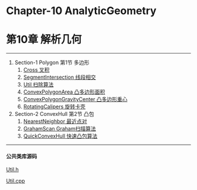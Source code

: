 # Chapter-10 AnalyticGeometry 
# 第10章 解析几何

--------

1. Section-1 Polygon 第1节 多边形
    1. [Cross 叉积](Polygon/Cross/)
    2. [SegmentIntersection 线段相交](Polygon/SegmentIntersection/)
    3. [Util 扫除算法](Polygon/Util/)
    4. [ConvexPolygonArea 凸多边形面积](Polygon/ConvexPolygonArea/)
    5. [ConvexPolygonGravityCenter 凸多边形重心](Polygon/ConvexPolygonGravityCenter/)
    6. [RotatingCalipers 旋转卡壳](Polygon/RotatingCalipers/)
2. Section-2 ConvexHull 第2节 凸包
    1. [NearestNeighbor 最近点对](ConvexHull/NearestNeighbor/)
    2. [GrahamScan Graham扫描算法](ConvexHull/GrahamScan/)
    3. [QuickConvexHull 快速凸包算法](ConvexHull/QuickConvexHull/)

--------

#### 公共类库源码

[Util.h](https://github.com/linrongbin16/Way-to-Algorithm/blob/master/src/AnalyticGeometry/Util.h)

[Util.cpp](https://github.com/linrongbin16/Way-to-Algorithm/blob/master/src/AnalyticGeometry/Util.cpp)
